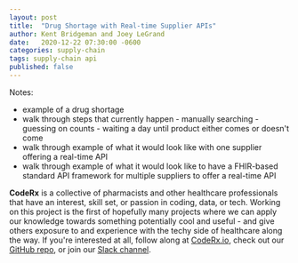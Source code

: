 ```yaml
---
layout: post
title:  "Drug Shortage with Real-time Supplier APIs"
author: Kent Bridgeman and Joey LeGrand
date:   2020-12-22 07:30:00 -0600
categories: supply-chain
tags: supply-chain api
published: false
---
```

Notes:
* example of a drug shortage
* walk through steps that currently happen - manually searching - guessing on counts - waiting a day until product either comes or doesn't come
* walk through example of what it would look like with one supplier offering a real-time API
* walk through example of what it would look like to have a FHIR-based standard API framework for multiple suppliers to offer a real-time API

**CodeRx** is a collective of pharmacists and other healthcare professionals that have an interest, skill set, or passion in coding, data, or tech. Working on this project is the first of hopefully many projects where we can apply our knowledge towards something potentially cool and useful - and give others exposure to and experience with the techy side of healthcare along the way. If you're interested at all, follow along at [CodeRx.io](https://coderx.io/), check out our [GitHub repo](https://github.com/coderxio/dailymed-api), or join our [Slack channel](https://coderx.slack.com/).
